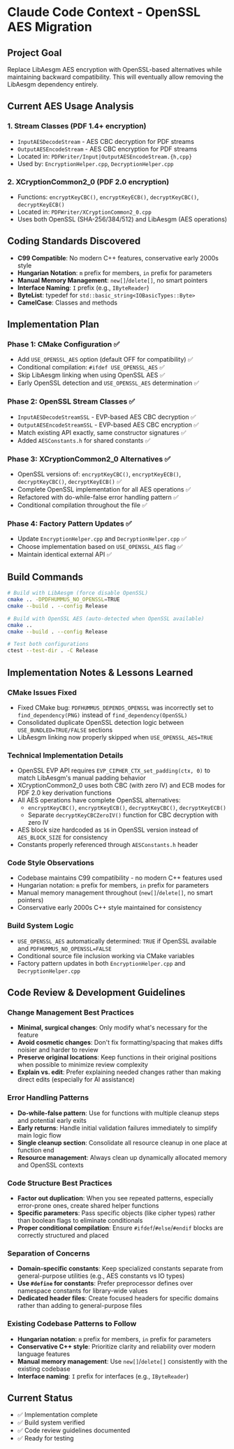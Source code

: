 # Claude Code Context - OpenSSL AES Migration

## Project Goal
Replace LibAesgm AES encryption with OpenSSL-based alternatives while maintaining backward compatibility. This will eventually allow removing the LibAesgm dependency entirely.

## Current AES Usage Analysis

### 1. Stream Classes (PDF 1.4+ encryption)
- `InputAESDecodeStream` - AES CBC decryption for PDF streams
- `OutputAESEncodeStream` - AES CBC encryption for PDF streams
- Located in: `PDFWriter/Input|OutputAESEncodeStream.{h,cpp}`
- Used by: `EncryptionHelper.cpp`, `DecryptionHelper.cpp`

### 2. XCryptionCommon2_0 (PDF 2.0 encryption)
- Functions: `encryptKeyCBC()`, `encryptKeyECB()`, `decryptKeyCBC()`, `decryptKeyECB()`
- Located in: `PDFWriter/XCryptionCommon2_0.cpp`
- Uses both OpenSSL (SHA-256/384/512) and LibAesgm (AES operations)

## Coding Standards Discovered
- **C99 Compatible**: No modern C++ features, conservative early 2000s style
- **Hungarian Notation**: `m` prefix for members, `in` prefix for parameters
- **Manual Memory Management**: `new[]`/`delete[]`, no smart pointers
- **Interface Naming**: `I` prefix (e.g., `IByteReader`)
- **ByteList**: typedef for `std::basic_string<IOBasicTypes::Byte>`
- **CamelCase**: Classes and methods

## Implementation Plan

### Phase 1: CMake Configuration ✅
- Add `USE_OPENSSL_AES` option (default OFF for compatibility) ✅
- Conditional compilation: `#ifdef USE_OPENSSL_AES` ✅
- Skip LibAesgm linking when using OpenSSL AES ✅
- Early OpenSSL detection and `USE_OPENSSL_AES` determination ✅

### Phase 2: OpenSSL Stream Classes ✅
- `InputAESDecodeStreamSSL` - EVP-based AES CBC decryption ✅
- `OutputAESEncodeStreamSSL` - EVP-based AES CBC encryption ✅
- Match existing API exactly, same constructor signatures ✅
- Added `AESConstants.h` for shared constants ✅

### Phase 3: XCryptionCommon2_0 Alternatives ✅
- OpenSSL versions of: `encryptKeyCBC()`, `encryptKeyECB()`, `decryptKeyCBC()`, `decryptKeyECB()` ✅
- Complete OpenSSL implementation for all AES operations ✅
- Refactored with do-while-false error handling pattern ✅
- Conditional compilation throughout the file ✅

### Phase 4: Factory Pattern Updates ✅
- Update `EncryptionHelper.cpp` and `DecryptionHelper.cpp` ✅
- Choose implementation based on `USE_OPENSSL_AES` flag ✅
- Maintain identical external API ✅

## Build Commands
```bash
# Build with LibAesgm (force disable OpenSSL)
cmake .. -DPDFHUMMUS_NO_OPENSSL=TRUE
cmake --build . --config Release

# Build with OpenSSL AES (auto-detected when OpenSSL available)
cmake ..
cmake --build . --config Release

# Test both configurations
ctest --test-dir . -C Release
```

## Implementation Notes & Lessons Learned

### CMake Issues Fixed
- Fixed CMake bug: `PDFHUMMUS_DEPENDS_OPENSSL` was incorrectly set to `find_dependency(PNG)` instead of `find_dependency(OpenSSL)`
- Consolidated duplicate OpenSSL detection logic between `USE_BUNDLED=TRUE/FALSE` sections
- LibAesgm linking now properly skipped when `USE_OPENSSL_AES=TRUE`

### Technical Implementation Details
- OpenSSL EVP API requires `EVP_CIPHER_CTX_set_padding(ctx, 0)` to match LibAesgm's manual padding behavior
- XCryptionCommon2_0 uses both CBC (with zero IV) and ECB modes for PDF 2.0 key derivation functions
- All AES operations have complete OpenSSL alternatives:
  - `encryptKeyCBC()`, `encryptKeyECB()`, `decryptKeyCBC()`, `decryptKeyECB()`
  - Separate `decryptKeyCBCZeroIV()` function for CBC decryption with zero IV
- AES block size hardcoded as `16` in OpenSSL version instead of `AES_BLOCK_SIZE` for consistency
- Constants properly referenced through `AESConstants.h` header

### Code Style Observations
- Codebase maintains C99 compatibility - no modern C++ features used
- Hungarian notation: `m` prefix for members, `in` prefix for parameters
- Manual memory management throughout (`new[]`/`delete[]`, no smart pointers)
- Conservative early 2000s C++ style maintained for consistency

### Build System Logic
- `USE_OPENSSL_AES` automatically determined: `TRUE` if OpenSSL available and `PDFHUMMUS_NO_OPENSSL=FALSE`
- Conditional source file inclusion working via CMake variables
- Factory pattern updates in both `EncryptionHelper.cpp` and `DecryptionHelper.cpp`

## Code Review & Development Guidelines

### Change Management Best Practices
- **Minimal, surgical changes**: Only modify what's necessary for the feature
- **Avoid cosmetic changes**: Don't fix formatting/spacing that makes diffs noisier and harder to review
- **Preserve original locations**: Keep functions in their original positions when possible to minimize review complexity
- **Explain vs. edit**: Prefer explaining needed changes rather than making direct edits (especially for AI assistance)

### Error Handling Patterns
- **Do-while-false pattern**: Use for functions with multiple cleanup steps and potential early exits
- **Early returns**: Handle initial validation failures immediately to simplify main logic flow
- **Single cleanup section**: Consolidate all resource cleanup in one place at function end
- **Resource management**: Always clean up dynamically allocated memory and OpenSSL contexts

### Code Structure Best Practices
- **Factor out duplication**: When you see repeated patterns, especially error-prone ones, create shared helper functions
- **Specific parameters**: Pass specific objects (like cipher types) rather than boolean flags to eliminate conditionals
- **Proper conditional compilation**: Ensure `#ifdef`/`#else`/`#endif` blocks are correctly structured and placed

### Separation of Concerns
- **Domain-specific constants**: Keep specialized constants separate from general-purpose utilities (e.g., AES constants vs IO types)
- **Use `#define` for constants**: Prefer preprocessor defines over namespace constants for library-wide values
- **Dedicated header files**: Create focused headers for specific domains rather than adding to general-purpose files

### Existing Codebase Patterns to Follow
- **Hungarian notation**: `m` prefix for members, `in` prefix for parameters
- **Conservative C++ style**: Prioritize clarity and reliability over modern language features
- **Manual memory management**: Use `new[]`/`delete[]` consistently with the existing codebase
- **Interface naming**: `I` prefix for interfaces (e.g., `IByteReader`)

## Current Status
- ✅ Implementation complete
- ✅ Build system verified
- ✅ Code review guidelines documented
- ✅ Ready for testing